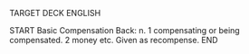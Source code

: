 TARGET DECK
ENGLISH

START
Basic
Compensation
Back: n. 1 compensating or being compensated. 2 money etc. Given as recompense.
END
